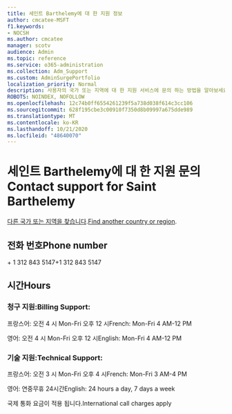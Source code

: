 ```yaml
---
title: 세인트 Barthelemy에 대 한 지원 정보
author: cmcatee-MSFT
f1.keywords:
- NOCSH
ms.author: cmcatee
manager: scotv
audience: Admin
ms.topic: reference
ms.service: o365-administration
ms.collection: Adm_Support
ms.custom: AdminSurgePortfolio
localization_priority: Normal
description: 사용자의 국가 또는 지역에 대 한 지원 서비스에 문의 하는 방법을 알아보세요.
ROBOTS: NOINDEX, NOFOLLOW
ms.openlocfilehash: 12c74b0ff6554261239f5a738d038f614c3cc106
ms.sourcegitcommit: 628f195cbe3c00910f7350d8b09997a675dde989
ms.translationtype: MT
ms.contentlocale: ko-KR
ms.lasthandoff: 10/21/2020
ms.locfileid: "48640070"
---
```

# <a name="contact-support-for-saint-barthelemy"></a><span data-ttu-id="11bc1-103">세인트 Barthelemy에 대 한 지원 문의</span><span class="sxs-lookup"><span data-stu-id="11bc1-103">Contact support for Saint Barthelemy</span></span>

<span data-ttu-id="11bc1-104">[다른 국가 또는 지역을 찾습니다](../contact-support-for-business-products.md).</span><span class="sxs-lookup"><span data-stu-id="11bc1-104">[Find another country or region](../contact-support-for-business-products.md).</span></span>

## <a name="phone-number"></a><span data-ttu-id="11bc1-105">전화 번호</span><span class="sxs-lookup"><span data-stu-id="11bc1-105">Phone number</span></span>
<span data-ttu-id="11bc1-106">+ 1 312 843 5147</span><span class="sxs-lookup"><span data-stu-id="11bc1-106">+1 312 843 5147</span></span>

## <a name="hours"></a><span data-ttu-id="11bc1-107">시간</span><span class="sxs-lookup"><span data-stu-id="11bc1-107">Hours</span></span>
### <a name="billing-support"></a><span data-ttu-id="11bc1-108">청구 지원:</span><span class="sxs-lookup"><span data-stu-id="11bc1-108">Billing Support:</span></span>

<span data-ttu-id="11bc1-109">프랑스어: 오전 4 시 Mon-Fri 오후 12 시</span><span class="sxs-lookup"><span data-stu-id="11bc1-109">French: Mon-Fri 4 AM-12 PM</span></span>

<span data-ttu-id="11bc1-110">영어: 오전 4 시 Mon-Fri 오후 12 시</span><span class="sxs-lookup"><span data-stu-id="11bc1-110">English: Mon-Fri 4 AM-12 PM</span></span>

### <a name="technical-support"></a><span data-ttu-id="11bc1-111">기술 지원:</span><span class="sxs-lookup"><span data-stu-id="11bc1-111">Technical Support:</span></span>

<span data-ttu-id="11bc1-112">프랑스어: 오전 3 시 Mon-Fri 오후 4 시</span><span class="sxs-lookup"><span data-stu-id="11bc1-112">French: Mon-Fri 3 AM-4 PM</span></span>

<span data-ttu-id="11bc1-113">영어: 연중무휴 24시간</span><span class="sxs-lookup"><span data-stu-id="11bc1-113">English: 24 hours a day, 7 days a week</span></span>

<span data-ttu-id="11bc1-114">국제 통화 요금이 적용 됩니다.</span><span class="sxs-lookup"><span data-stu-id="11bc1-114">International call charges apply</span></span>
